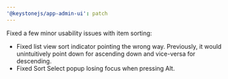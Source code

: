 ```yaml
---
'@keystonejs/app-admin-ui': patch
---
```


Fixed a few minor usability issues with item sorting:
- Fixed list view sort indicator pointing the wrong way. Previously, it would unintuitively point down for ascending down and vice-versa for descending.
- Fixed Sort Select popup losing focus when pressing Alt.
